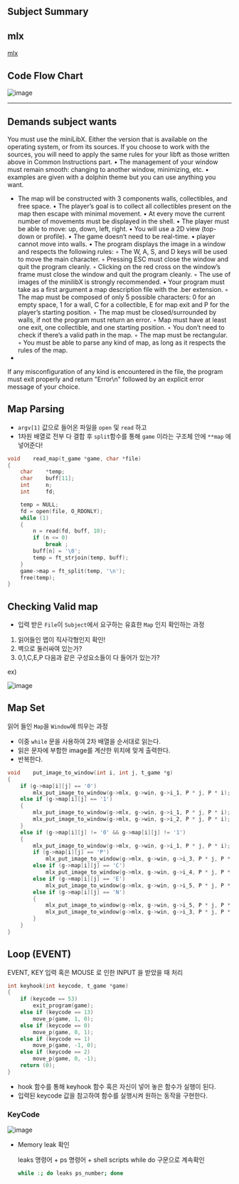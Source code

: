 ## Subject Summary

## mlx
[mlx](https://www.notion.so/so_long-mlx-58f163491fbc449f9d10af5a5e69487b?pvs=4)

## Code Flow Chart

![image](https://github.com/AriSongYe/so_long/assets/82326075/798a2c40-ea1a-4f2d-883c-f08a7dea6f17)

---

## Demands subject wants

You must use the miniLibX. Either the version that is available on the operating
system, or from its sources. If you choose to work with the sources, you will
need to apply the same rules for your libft as those written above in Common
Instructions part.
• The management of your window must remain smooth: changing to another window, minimizing, etc.
• examples are given with a dolphin theme but you can use anything you want.

- The map will be constructed with 3 components walls, collectibles, and free space.
• The player’s goal is to collect all collectibles present on the map then escape with
minimal movement.
• At every move the current number of movements must be displayed in the shell.
• The player must be able to move: up, down, left, right.
• You will use a 2D view (top-down or profile).
• The game doesn’t need to be real-time.
• player cannot move into walls.
• The program displays the image in a window and respects the following rules:
◦ The W, A, S, and D keys will be used to move the main character.
◦ Pressing ESC must close the window and quit the program cleanly.
◦ Clicking on the red cross on the window’s frame must close the window and
quit the program cleanly.
◦ The use of images of the minilibX is strongly recommended.
• Your program must take as a first argument a map description file with the .ber
extension.
◦ The map must be composed of only 5 possible characters: 0 for an empty
space, 1 for a wall, C for a collectible, E for map exit and P for the player’s
starting position.
◦ The map must be closed/surrounded by walls, if not the program must return
an error.
◦ Map must have at least one exit, one collectible, and one starting position.
◦ You don’t need to check if there’s a valid path in the map.
◦ The map must be rectangular.
◦ You must be able to parse any kind of map, as long as it respects the rules of
the map.
- 

If any misconfiguration of any kind is encountered in the file, the program
must exit properly and return "Error\n" followed by an explicit error message
of your choice.

## Map Parsing

- `argv[1]` 값으로 들어온 파일을 `open` 및 `read` 하고
- 1차원 배열로 전부 다 결합 후 `split`함수를 통해  `game` 이라는 구조체 안에 `**map` 에 넣어준다!

```c
void	read_map(t_game *game, char *file)
{
	char	*temp;
	char	buff[11];
	int		n;
	int		fd;

	temp = NULL;
	fd = open(file, O_RDONLY);
	while (1)
	{
		n = read(fd, buff, 10);
		if (n <= 0)
			break ;
		buff[n] = '\0';
		temp = ft_strjoin(temp, buff);
	}
	game->map = ft_split(temp, '\n');
	free(temp);
}
```

## Checking Valid map

- 입력 받은 `File`이 `Subject`에서 요구하는 유효한 `Map` 인지 확인하는 과정

1. 읽어들인 맵이 직사각형인지 확인!
2. 벽으로 둘러싸여 있는가?
3. 0,1,C,E,P 다음과 같은 구성요소들이 다 들어가 있는가?

ex)

![image](https://github.com/AriSongYe/so_long/assets/82326075/2c6a5dca-c3d2-4e50-ba57-be6b043f9440)

## Map Set

읽어 들인 `Map`을 `Window`에 띄우는 과정

- 이중 `while` 문을 사용하여 2차 배열을 순서대로 읽는다.
- 읽은 문자에 부합한 image를 계산한 위치에 맞게 출력한다.
- 반복한다.

```c
void	put_image_to_window(int i, int j, t_game *g)
{
	if (g->map[i][j] == '0')
		mlx_put_image_to_window(g->mlx, g->win, g->i_1, P * j, P * i);
	else if (g->map[i][j] == '1')
	{
		mlx_put_image_to_window(g->mlx, g->win, g->i_1, P * j, P * i);
		mlx_put_image_to_window(g->mlx, g->win, g->i_2, P * j, P * i);
	}
	else if (g->map[i][j] != '0' && g->map[i][j] != '1')
	{
		mlx_put_image_to_window(g->mlx, g->win, g->i_1, P * j, P * i);
		if (g->map[i][j] == 'P')
			mlx_put_image_to_window(g->mlx, g->win, g->i_3, P * j, P * i);
		else if (g->map[i][j] == 'C')
			mlx_put_image_to_window(g->mlx, g->win, g->i_4, P * j, P * i);
		else if (g->map[i][j] == 'E')
			mlx_put_image_to_window(g->mlx, g->win, g->i_5, P * j, P * i);
		else if (g->map[i][j] == 'N')
		{
			mlx_put_image_to_window(g->mlx, g->win, g->i_5, P * j, P * i);
			mlx_put_image_to_window(g->mlx, g->win, g->i_3, P * j, P * i);
		}
	}
}
```

## Loop (EVENT)

EVENT, KEY 입력 혹은 MOUSE 로 인한 INPUT 을 받았을 때 처리

```c
int	keyhook(int keycode, t_game *game)
{
	if (keycode == 53)
		exit_program(game);
	else if (keycode == 13)
		move_p(game, 1, 0);
	else if (keycode == 0)
		move_p(game, 0, 1);
	else if (keycode == 1)
		move_p(game, -1, 0);
	else if (keycode == 2)
		move_p(game, 0, -1);
	return (0);
}
```

- hook 함수를 통해 keyhook 함수 혹은 자신이 넣어 놓은 함수가 실행이 된다.
- 입력된 keycode 값을 참고하여 함수를 실행시켜 원하는 동작을 구현한다.

### KeyCode
![image](https://github.com/AriSongYe/so_long/assets/82326075/2d73b019-b2db-4155-9edc-8d33f2d6a4b1)


- Memory leak 확인
    
    leaks 명령어 + ps 명령어 + shell scripts while do 구문으로 계속확인
    
    ```bash
    while :; do leaks ps_number; done
    ```
